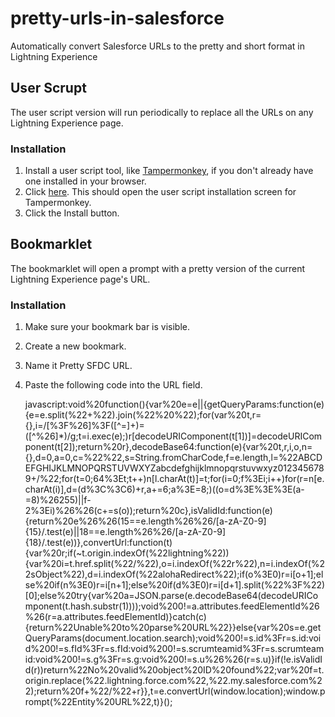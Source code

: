 # pretty-urls-in-salesforce
Automatically convert Salesforce URLs to the pretty and short format in Lightning Experience

## User Scrupt

The user script version will run periodically to replace all the URLs on any Lightning Experience page.

### Installation

1. Install a user script tool, like [Tampermonkey](https://tampermonkey.net), if you don't already have one installed in your browser.
2. Click [here](https://github.com/msmeeks/pretty-urls-in-salesforce/raw/master/pretty-urls-in-salesforce.user.js). This should open the user script installation screen for Tampermonkey.
3. Click the Install button.

## Bookmarklet

The bookmarklet will open a prompt with a pretty version of the current Lightning Experience page's URL.

### Installation

1. Make sure your bookmark bar is visible.
2. Create a new bookmark.
3. Name it Pretty SFDC URL.
4. Paste the following code into the URL field.

	javascript:void%20function(){var%20e=e||{getQueryParams:function(e){e=e.split(%22+%22).join(%22%20%22);for(var%20t,r={},i=/[%3F%26]%3F([^=]+)=([^%26]*)/g;t=i.exec(e);)r[decodeURIComponent(t[1])]=decodeURIComponent(t[2]);return%20r},decodeBase64:function(e){var%20t,r,i,o,n={},d=0,a=0,c=%22%22,s=String.fromCharCode,f=e.length,l=%22ABCDEFGHIJKLMNOPQRSTUVWXYZabcdefghijklmnopqrstuvwxyz0123456789+/%22;for(t=0;64%3Et;t++)n[l.charAt(t)]=t;for(i=0;f%3Ei;i++)for(r=n[e.charAt(i)],d=(d%3C%3C6)+r,a+=6;a%3E=8;)((o=d%3E%3E%3E(a-=8)%26255)||f-2%3Ei)%26%26(c+=s(o));return%20c},isValidId:function(e){return%20e%26%26(15==e.length%26%26/[a-zA-Z0-9]{15}/.test(e)||18==e.length%26%26/[a-zA-Z0-9]{18}/.test(e))},convertUrl:function(t){var%20r;if(~t.origin.indexOf(%22lightning%22)){var%20i=t.href.split(%22/%22),o=i.indexOf(%22r%22),n=i.indexOf(%22sObject%22),d=i.indexOf(%22alohaRedirect%22);if(o%3E0)r=i[o+1];else%20if(n%3E0)r=i[n+1];else%20if(d%3E0)r=i[d+1].split(%22%3F%22)[0];else%20try{var%20a=JSON.parse(e.decodeBase64(decodeURIComponent(t.hash.substr(1))));void%200!=a.attributes.feedElementId%26%26(r=a.attributes.feedElementId)}catch(c){return%22Unable%20to%20parse%20URL%22}}else{var%20s=e.getQueryParams(document.location.search);void%200!=s.id%3Fr=s.id:void%200!=s.fId%3Fr=s.fId:void%200!=s.scrumteamid%3Fr=s.scrumteamid:void%200!=s.g%3Fr=s.g:void%200!=s.u%26%26(r=s.u)}if(!e.isValidId(r))return%22No%20valid%20object%20ID%20found%22;var%20f=t.origin.replace(%22.lightning.force.com%22,%22.my.salesforce.com%22);return%20f+%22/%22+r}},t=e.convertUrl(window.location);window.prompt(%22Entity%20URL%22,t)}();

